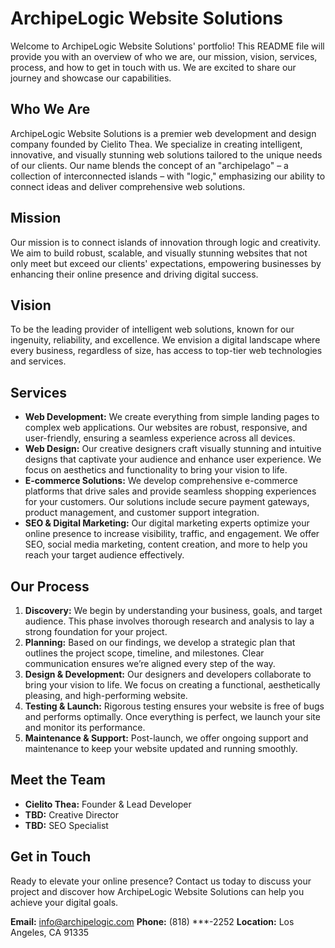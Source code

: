 # ArchipeLogic Website Solutions
Welcome to ArchipeLogic Website Solutions' portfolio! This README file will provide you with an overview of who we are, our mission, vision, services, process, and how to get in touch with us. We are excited to share our journey and showcase our capabilities.

## Who We Are
ArchipeLogic Website Solutions is a premier web development and design company founded by Cielito Thea. We specialize in creating intelligent, innovative, and visually stunning web solutions tailored to the unique needs of our clients. Our name blends the concept of an "archipelago" – a collection of interconnected islands – with "logic," emphasizing our ability to connect ideas and deliver comprehensive web solutions.

## Mission
Our mission is to connect islands of innovation through logic and creativity. We aim to build robust, scalable, and visually stunning websites that not only meet but exceed our clients' expectations, empowering businesses by enhancing their online presence and driving digital success.

## Vision
To be the leading provider of intelligent web solutions, known for our ingenuity, reliability, and excellence. We envision a digital landscape where every business, regardless of size, has access to top-tier web technologies and services.

## Services
- **Web Development:** We create everything from simple landing pages to complex web applications. Our websites are robust, responsive, and user-friendly, ensuring a seamless experience across all devices.
- **Web Design:** Our creative designers craft visually stunning and intuitive designs that captivate your audience and enhance user experience. We focus on aesthetics and functionality to bring your vision to life.
- **E-commerce Solutions:** We develop comprehensive e-commerce platforms that drive sales and provide seamless shopping experiences for your customers. Our solutions include secure payment gateways, product management, and customer support integration.
- **SEO & Digital Marketing:** Our digital marketing experts optimize your online presence to increase visibility, traffic, and engagement. We offer SEO, social media marketing, content creation, and more to help you reach your target audience effectively.

## Our Process
1. **Discovery:** We begin by understanding your business, goals, and target audience. This phase involves thorough research and analysis to lay a strong foundation for your project.
2. **Planning:** Based on our findings, we develop a strategic plan that outlines the project scope, timeline, and milestones. Clear communication ensures we’re aligned every step of the way.
3. **Design & Development:** Our designers and developers collaborate to bring your vision to life. We focus on creating a functional, aesthetically pleasing, and high-performing website.
4. **Testing & Launch:** Rigorous testing ensures your website is free of bugs and performs optimally. Once everything is perfect, we launch your site and monitor its performance.
5. **Maintenance & Support:** Post-launch, we offer ongoing support and maintenance to keep your website updated and running smoothly.

## Meet the Team
- **Cielito Thea:** Founder & Lead Developer
- **TBD:** Creative Director
- **TBD:** SEO Specialist

## Get in Touch
Ready to elevate your online presence? Contact us today to discuss your project and discover how ArchipeLogic Website Solutions can help you achieve your digital goals.

**Email:** info@archipelogic.com
**Phone:** (818) ***-2252
**Location:** Los Angeles, CA 91335
    
